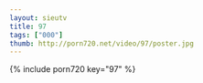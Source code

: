 ```yaml
--- 
layout: sieutv
title: 97
tags: ["000"]
thumb: http://porn720.net/video/97/poster.jpg
---
```

{% include porn720 key="97" %} 
